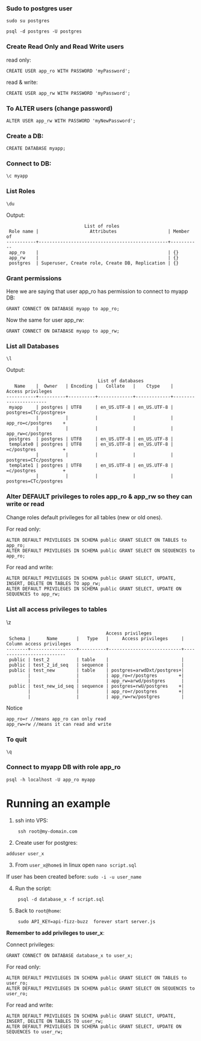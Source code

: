 ### Sudo to postgres user
`sudo su postgres`

`psql -d postgres -U postgres`

### Create Read Only and Read Write users

read only:

	CREATE USER app_ro WITH PASSWORD 'myPassword';

read & write:

	CREATE USER app_rw WITH PASSWORD 'myPassword';

### To ALTER users (change password)

	ALTER USER app_rw WITH PASSWORD 'myNewPassword';

### Create a DB:

	CREATE DATABASE myapp;

### Connect to DB:

	\c myapp

### List Roles 

	\du

Output:

	                             List of roles
	 Role name |                   Attributes                   | Member of
	-----------+------------------------------------------------+-----------
	 app_ro    |                                                | {}
	 app_rw    |                                                | {}
	 postgres  | Superuser, Create role, Create DB, Replication | {}


### Grant permissions

Here we are saying that user app_ro has permission to connect to myapp DB:

	GRANT CONNECT ON DATABASE myapp to app_ro;

Now the same for user app_rw:

	GRANT CONNECT ON DATABASE myapp to app_rw;

### List all Databases

	\l
Output:

	                                  List of databases
	   Name    |  Owner   | Encoding |   Collate   |    Ctype    |   Access privileges
	-----------+----------+----------+-------------+-------------+-----------------------
	 myapp     | postgres | UTF8     | en_US.UTF-8 | en_US.UTF-8 | postgres=CTc/postgres+
	           |          |          |             |             | app_ro=c/postgres    +
	           |          |          |             |             | app_rw=c/postgres
	 postgres  | postgres | UTF8     | en_US.UTF-8 | en_US.UTF-8 |
	 template0 | postgres | UTF8     | en_US.UTF-8 | en_US.UTF-8 | =c/postgres          +
	           |          |          |             |             | postgres=CTc/postgres
	 template1 | postgres | UTF8     | en_US.UTF-8 | en_US.UTF-8 | =c/postgres          +
	           |          |          |             |             | postgres=CTc/postgres

		   

### Alter DEFAULT privileges to roles app_ro & app_rw so they can write or read

Change roles default privileges for all tables (new or old ones).

For read only:

	ALTER DEFAULT PRIVILEGES IN SCHEMA public GRANT SELECT ON TABLES to app_ro;
	ALTER DEFAULT PRIVILEGES IN SCHEMA public GRANT SELECT ON SEQUENCES to app_ro;

For read and write:

	ALTER DEFAULT PRIVILEGES IN SCHEMA public GRANT SELECT, UPDATE, INSERT, DELETE ON TABLES TO app_rw;
	ALTER DEFAULT PRIVILEGES IN SCHEMA public GRANT SELECT, UPDATE ON SEQUENCES to app_rw;

### List all access privileges to tables

\z

	                                     Access privileges
	 Schema |      Name       |   Type   |     Access privileges     | Column access privileges
	--------+-----------------+----------+---------------------------+--------------------------
	 public | test_2          | table    |                           |
	 public | test_2_id_seq   | sequence |                           |
	 public | test_new        | table    | postgres=arwdDxt/postgres+|
	        |                 |          | app_ro=r/postgres        +|
	        |                 |          | app_rw=arwd/postgres      |
	 public | test_new_id_seq | sequence | postgres=rwU/postgres    +|
	        |                 |          | app_ro=r/postgres        +|
	        |                 |          | app_rw=rw/postgres        |

Notice
	
	app_ro=r //means app_ro can only read  
	app_rw=rw //means it can read and write	


### To quit

	\q

### Connect to myapp DB with role app_ro

	psql -h localhost -U app_ro myapp



# Running an example

1. ssh into VPS:
		
		ssh root@my-domain.com
		
2. Create user for postgres:

 `adduser user_x`
 
3. From `user_x@home$` in linux open `nano script.sql`

  If user has been created before:
   `sudo -i -u user_name`

4. Run the script: 

		psql -d database_x -f script.sql

5. Back to `root@home`:

		sudo API_KEY=api-fizz-buzz  forever start server.js

**Remember to add privileges to user_x**:

Connect privileges:
	
	GRANT CONNECT ON DATABASE database_x to user_x; 

For read only:

	ALTER DEFAULT PRIVILEGES IN SCHEMA public GRANT SELECT ON TABLES to user_ro;
	ALTER DEFAULT PRIVILEGES IN SCHEMA public GRANT SELECT ON SEQUENCES to user_ro;
	
For read and write:

	ALTER DEFAULT PRIVILEGES IN SCHEMA public GRANT SELECT, UPDATE, INSERT, DELETE ON TABLES TO user_rw;
	ALTER DEFAULT PRIVILEGES IN SCHEMA public GRANT SELECT, UPDATE ON SEQUENCES to user_rw;
